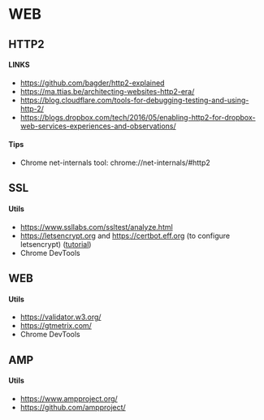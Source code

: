 # WEB

## HTTP2

#### LINKS


* https://github.com/bagder/http2-explained
* https://ma.ttias.be/architecting-websites-http2-era/
* https://blog.cloudflare.com/tools-for-debugging-testing-and-using-http-2/
* https://blogs.dropbox.com/tech/2016/05/enabling-http2-for-dropbox-web-services-experiences-and-observations/



#### Tips

* Chrome net-internals tool: chrome://net-internals/#http2


## SSL

#### Utils

 * https://www.ssllabs.com/ssltest/analyze.html
 * https://letsencrypt.org and https://certbot.eff.org (to configure letsencrypt) ([tutorial](https://www.digitalocean.com/community/tutorials/how-to-secure-nginx-with-let-s-encrypt-on-ubuntu-16-04))
 * Chrome DevTools

## WEB

#### Utils

 * https://validator.w3.org/
 * https://gtmetrix.com/
 * Chrome DevTools


## AMP

#### Utils

 * https://www.ampproject.org/
 * https://github.com/ampproject/
